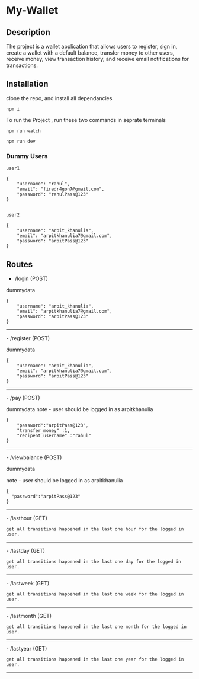 
# My-Wallet

## Description

The project is a wallet application that allows users to register, sign in, create a wallet with a default balance, transfer money to other users, receive money, view transaction history, and receive email notifications for transactions.

## Installation

clone the repo,  and install all dependancies

```
npm i

```

To run the Project , run these two commands in seprate terminals

```
npm run watch
```

```
npm run dev
```
### Dummy Users

```
user1

{
    "username": "rahul",
    "email": "firedr4gon7@gmail.com",
    "password": "rahulPass@123"
}


user2

{
    "username": "arpit_khanulia",
    "email": "arpitkhanulia7@gmail.com",
    "password": "arpitPass@123"
}

```

## Routes
- /login (POST)

dummydata
```
{
    "username": "arpit_khanulia",
    "email": "arpitkhanulia7@gmail.com",
    "password": "arpitPass@123"
}
```

<hr>
- /register (POST)

dummydata
```
{
    "username": "arpit_khanulia",
    "email": "arpitkhanulia7@gmail.com",
    "password": "arpitPass@123"
}
```
<hr>
- /pay (POST)

dummydata
note - user should be logged in as arpitkhanulia
```
{
    "password":"arpitPass@123",
    "transfer_money" :1,
    "recipent_username" :"rahul"
}
```
<hr>
- /viewbalance (POST)

dummydata

note - user should be logged in as arpitkhanulia
```
{
  "password":"arpitPass@123"
}
```
<hr>
- /lasthour (GET)

    get all transitions happened in the last one hour for the logged in user.
<hr>
- /lastday (GET)

    get all transitions happened in the last one day for the logged in user.
<hr>
- /lastweek (GET)

    get all transitions happened in the last one week for the logged in user.
<hr>
- /lastmonth (GET)

    get all transitions happened in the last one month for the logged in user.
<hr>
- /lastyear (GET)

    get all transitions happened in the last one year for the logged in user.
<hr>



